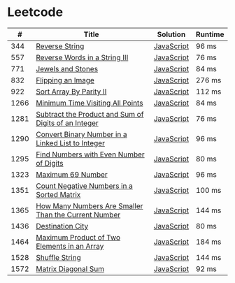 # Leetcode

| # | Title | Solution | Runtime |
|---| ----- | -------- | ------- |
|344|[ Reverse String](https://leetcode.com/problems/reverse-string/)|[JavaScript](./solutions/344.%20Reverse%20String.js)|96 ms|
|557|[ Reverse Words in a String III](https://leetcode.com/problems/reverse-words-in-a-string-iii/)|[JavaScript](./solutions/557.%20Reverse%20Words%20in%20a%20String%20III.js)|76 ms|
|771|[ Jewels and Stones](https://leetcode.com/problems/jewels-and-stones/)|[JavaScript](./solutions/771.%20Jewels%20and%20Stones.js)|84 ms|
|832|[ Flipping an Image](https://leetcode.com/problems/flipping-an-image/)|[JavaScript](./solutions/832.%20Flipping%20an%20Image.js)|276 ms|
|922|[ Sort Array By Parity II](https://leetcode.com/problems/sort-array-by-parity-ii/)|[JavaScript](./solutions/922.%20Sort%20Array%20By%20Parity%20II.js)|112 ms|
|1266|[ Minimum Time Visiting All Points](https://leetcode.com/problems/minimum-time-visiting-all-points/)|[JavaScript](./solutions/1266.%20Minimum%20Time%20Visiting%20All%20Points.js)|84 ms|
|1281|[ Subtract the Product and Sum of Digits of an Integer](https://leetcode.com/problems/subtract-the-product-and-sum-of-digits-of-an-integer/)|[JavaScript](./solutions/1281.%20Subtract%20the%20Product%20and%20Sum%20of%20Digits%20of%20an%20Integer.js)|76 ms|
|1290|[ Convert Binary Number in a Linked List to Integer](https://leetcode.com/problems/convert-binary-number-in-a-linked-list-to-integer/)|[JavaScript](./solutions/1290.%20Convert%20Binary%20Number%20in%20a%20Linked%20List%20to%20Integer.js)|96 ms|
|1295|[ Find Numbers with Even Number of Digits](https://leetcode.com/problems/find-numbers-with-even-number-of-digits/)|[JavaScript](./solutions/1295.%20Find%20Numbers%20with%20Even%20Number%20of%20Digits.js)|80 ms|
|1323|[ Maximum 69 Number](https://leetcode.com/problems/maximum-69-number/)|[JavaScript](./solutions/1323.%20Maximum%2069%20Number.js)|96 ms|
|1351|[ Count Negative Numbers in a Sorted Matrix](https://leetcode.com/problems/count-negative-numbers-in-a-sorted-matrix/)|[JavaScript](./solutions/1351.%20Count%20Negative%20Numbers%20in%20a%20Sorted%20Matrix.js)|100 ms|
|1365|[ How Many Numbers Are Smaller Than the Current Number](https://leetcode.com/problems/how-many-numbers-are-smaller-than-the-current-number/)|[JavaScript](./solutions/1365.%20How%20Many%20Numbers%20Are%20Smaller%20Than%20the%20Current%20Number.js)|144 ms|
|1436|[ Destination City](https://leetcode.com/problems/destination-city/)|[JavaScript](./solutions/1436.%20Destination%20City.js)|80 ms|
|1464|[ Maximum Product of Two Elements in an Array](https://leetcode.com/problems/maximum-product-of-two-elements-in-an-array/)|[JavaScript](./solutions/1464.%20Maximum%20Product%20of%20Two%20Elements%20in%20an%20Array.js)|184 ms|
|1528|[ Shuffle String](https://leetcode.com/problems/shuffle-string/)|[JavaScript](./solutions/1528.%20Shuffle%20String.js)|144 ms|
|1572|[ Matrix Diagonal Sum](https://leetcode.com/problems/matrix-diagonal-sum/)|[JavaScript](./solutions/1572.%20Matrix%20Diagonal%20Sum.js)|92 ms|
